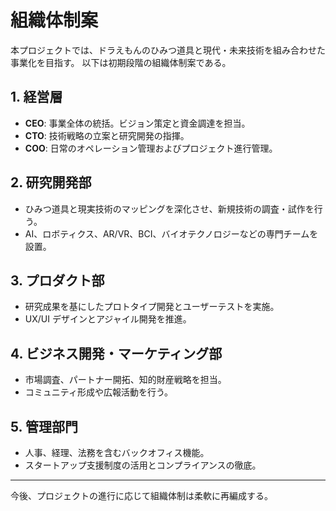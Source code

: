 # 組織体制案

本プロジェクトでは、ドラえもんのひみつ道具と現代・未来技術を組み合わせた事業化を目指す。
以下は初期段階の組織体制案である。

## 1. 経営層
- **CEO**: 事業全体の統括。ビジョン策定と資金調達を担当。
- **CTO**: 技術戦略の立案と研究開発の指揮。
- **COO**: 日常のオペレーション管理およびプロジェクト進行管理。

## 2. 研究開発部
- ひみつ道具と現実技術のマッピングを深化させ、新規技術の調査・試作を行う。
- AI、ロボティクス、AR/VR、BCI、バイオテクノロジーなどの専門チームを設置。

## 3. プロダクト部
- 研究成果を基にしたプロトタイプ開発とユーザーテストを実施。
- UX/UI デザインとアジャイル開発を推進。

## 4. ビジネス開発・マーケティング部
- 市場調査、パートナー開拓、知的財産戦略を担当。
- コミュニティ形成や広報活動を行う。

## 5. 管理部門
- 人事、経理、法務を含むバックオフィス機能。
- スタートアップ支援制度の活用とコンプライアンスの徹底。

---

今後、プロジェクトの進行に応じて組織体制は柔軟に再編成する。
